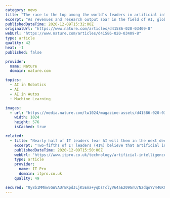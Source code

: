 ```yaml
---
category: news
title: "The race to the top among the world’s leaders in artificial intelligence"
excerpt: "As revenues and research output soar in the field of AI, global competition between the United States, China and Europe heats up."
publishedDateTime: 2020-12-09T15:32:00Z
originalUrl: "https://www.nature.com/articles/d41586-020-03409-8"
webUrl: "https://www.nature.com/articles/d41586-020-03409-8"
type: article
quality: 42
heat: -1
published: false

provider:
  name: Nature
  domain: nature.com

topics:
  - AI in Robotics
  - AI
  - AI in Autos
  - Machine Learning

images:
  - url: "https://media.nature.com/lw1024/magazine-assets/d41586-020-03409-8/d41586-020-03409-8_18652628.jpg"
    width: 1024
    height: 576
    isCached: true

related:
  - title: "Nearly half of IT leaders fear AI will them in the next decade"
    excerpt: "Two-fifths of IT leaders (41%) believe that artificial intelligence (AI) will make them redundant within the next 10 years. Trend Micro’s research found that only 9% of respondents were confident AI wouldn’t replace their job within a decade,"
    publishedDateTime: 2020-12-09T15:50:00Z
    webUrl: "https://www.itpro.co.uk/technology/artificial-intelligence-ai/358067/nearly-half-of-it-leaders-fear-ai-will-them-in-the"
    type: article
    provider:
      name: IT Pro
      domain: itpro.co.uk
    quality: 49

secured: "0y8b1MMmw5GWVAUrEKpdJLjK5Ema+yqDsTclyV64aE209GnU/N2dqoYV44GK0OxABGe9kaDv3q8q3vR+AuBHtRrAhjY2lIrhb+q9L7zYv5a5Qy7JGH82X8EpnMmQgdpJgtEDlZJ9BwetNgoyTD/naq+1E0lMkCjUH1bVpAHfp5h9bx2p2acmnB2EePniJNEG/IeQEcGDK1as+RzSWfnTb3BOZtOcJuwFYO5Ek+m/bYrvAlSfef7spk/vFsA0GGEG7YrpUwY4zf2L1QeTi0RBkQAUm7MOjjpSrg9Gt9FHnWWvKGdCgsRoG8Rrw/+xJrsIUKO9wA+OL9t7hPCtRJhVG8dI9VesvThT6NYJGpyFn1A=;6vodrc9H8jPq14djxY++/w=="
---
```


